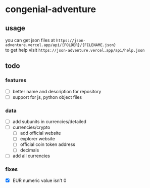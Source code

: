 # congenial-adventure

## usage

you can get json files at `https://json-adventure.vercel.app/api/{FOLDER}/{FILENAME.json}`  
to get help visit `https://json-adventure.vercel.app/api/help.json`  

## todo

### features

- [ ] better name and description for repository  
- [ ] support for js, python object files  

### data

- [ ] add subunits in currencies/detailed  
- [ ] currencies/crypto  
  - [ ] add official website  
  - [ ] explorer website  
  - [ ] official coin token address  
  - [ ] decimals  
- [ ] add all currencies  

### fixes

- [x] EUR numeric value isn't 0
